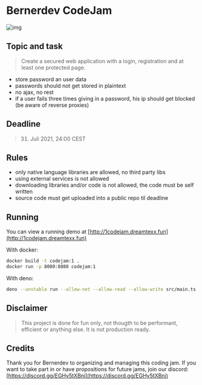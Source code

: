 # Bernerdev CodeJam

![img](https://cdn.discordapp.com/attachments/794300974247575604/870274118023524402/bernerdev.logo..png)

## Topic and task

> Create a secured web application with a login, registration and at least one protected page.

- store password an user data
- passwords should not get stored in plaintext
- no ajax, no rest
- if a user fails three times giving in a password, his ip should get blocked (be aware of reverse proxies)

## Deadline

> 31. Juli 2021, 24:00 CEST

## Rules

- only native language libraries are allowed, no third party libs
- using external services is not allowed
- downloading libraries and/or code is not allowed, the code must be self written
- source code must get uploaded into a public repo til deadline

## Running
You can view a running demo at [http://1codejam.dreamtexx.fun](http://1codejam.dreamtexx.fun)

With docker:
```bash
docker build -t codejam:1 .
docker run -p 8080:8080 codejam:1
```
With deno:
```bash
deno --unstable run --allow-net --allow-read --allow-write src/main.ts
```

## Disclaimer
> This project is done for fun only, not thougth to be performant, efficient or anything else. It is not production ready.

## Credits

Thank you for Bernerdev to organizing and managing this coding jam. If you want to take part in or have propositions for future jams, join our discord: [https://discord.gg/EGHy5tXBnj](https://discord.gg/EGHy5tXBnj)